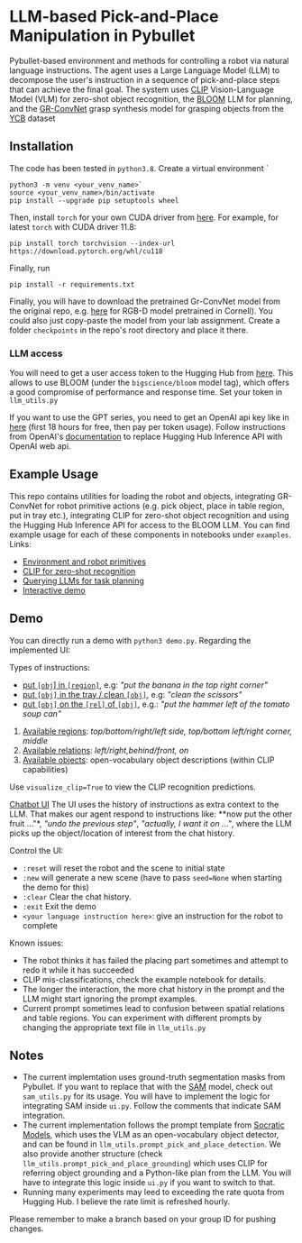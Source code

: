 # LLM-based Pick-and-Place Manipulation in Pybullet
Pybullet-based environment and methods for controlling a robot via natural language instructions. The agent uses a Large Language Model (LLM) to decompose the user's instruction in a sequence of pick-and-place steps that can achieve the final goal. The system uses [CLIP](https://openai.com/research/clip) Vision-Language Model (VLM) for zero-shot object recognition, the [BLOOM](https://bigscience.huggingface.co/blog/bloom) LLM for planning, and the [GR-ConvNet](https://github.com/skumra/robotic-grasping) grasp synthesis model for grasping objects from the [YCB](https://www.ycbbenchmarks.com/) dataset

## Installation
The code has been tested in `python3.8`. Create a virtual environment `
```
python3 -m venv <your_venv_name>`
source <your_venv_name>/bin/activate
pip install --upgrade pip setuptools wheel
```

Then, install `torch` for your own CUDA driver from [here](). For example, for latest `torch` with CUDA driver 11.8:
```
pip install torch torchvision --index-url https://download.pytorch.org/whl/cu118
```

Finally, run
```
pip install -r requirements.txt
```
Finally, you will have to download the pretrained Gr-ConvNet model from the original repo, e.g. [here](cornell-randsplit-rgbd-grconvnet3-drop1-ch32) for RGB-D model pretrained in Cornell). You could also just copy-paste the model from your lab assignment. Create a folder `checkpoints` in the repo's root directory and place it there.

### LLM access
You will need to get a user access token to the Hugging Hub from [here](https://huggingface.co/docs/hub/security-tokens). This allows to use BLOOM (under the `bigscience/bloom` model tag), which offers a good compromise of performance and response time. Set your token in `llm_utils.py`

If you want to use the GPT series, you need to get an OpenAI api key like in [here](https://www.maisieai.com/help/how-to-get-an-openai-api-key-for-chatgpt) (first 18 hours for free, then pay per token usage). Follow instructions from OpenAI's [documentation](https://platform.openai.com/docs/quickstart?context=python) to replace Hugging Hub Inference API with OpenAI web api. 

## Example Usage
This repo contains utilities for loading the robot and objects, integrating GR-ConvNet for robot primitive actions (e.g. pick object, place in table region, put in tray etc.), integrating CLIP for zero-shot object recognition and using the Hugging Hub Inference API for access to the BLOOM LLM. You can find example usage for each of these components in notebooks under `examples`. 
Links:
* [Environment and robot primitives](https://github.com/gtziafas/cognitive_robotics_LLM_based_manipulation/blob/main/examples/example_robot_primitives.ipynb)
* [CLIP for zero-shot recognition](https://github.com/gtziafas/cognitive_robotics_LLM_based_manipulation/blob/main/examples/example_clip_recognition.ipynb)
* [Querying LLMs for task planning](https://github.com/gtziafas/cognitive_robotics_LLM_based_manipulation/blob/main/examples/example_LLM_queries.ipynb)
* [Interactive demo](https://github.com/gtziafas/cognitive_robotics_LLM_based_manipulation/blob/main/examples/example_interactive_demo.ipynb)

## Demo
You can directly run a demo with `python3 demo.py`. Regarding the implemented UI:

Types of instructions:
* <ins>put `[obj`] in `[region]`</ins>, e.g: *"put the banana in the top right corner"*
* <ins>put `[obj]` in the tray / clean `[obj]`</ins>, e.g: *"clean the scissors"*
* <ins>put `[obj]` on the `[rel]` of `[obj]`</ins>, e.g.: *"put the hammer left of the tomato soup can"*

1. <ins>Available regions</ins>: *top/bottom/right/left side, top/bottom left/right corner, middle*
2. <ins>Available relations</ins>: *left/right,behind/front, on*
3. <ins>Available objects</ins>: open-vocabulary object descriptions (within CLIP capabilities)

Use `visualize_clip=True` to view the CLIP recognition predictions.

<ins>Chatbot UI</ins> The UI uses the history of instructions as extra context to the LLM. That makes our agent respond to instructions like: **now put the other fruit ..."*, *"undo the previous step"*, *"actually, I want it on ..."*, where the LLM picks up the object/location of interest from the chat history. 

Control the UI:
* `:reset` will reset the robot and the scene to initial state
* `:new` will generate a new scene (have to pass `seed=None` when starting the demo for this)
* `:clear` Clear the chat history.
* `:exit` Exit the demo
* `<your language instruction here>`: give an instruction for the robot to complete

Known issues:
* The robot thinks it has failed the placing part sometimes and attempt to redo it while it has succeeded
* CLIP mis-classifications, check the example notebook for details.
* The longer the interaction, the more chat history in the prompt and the LLM might start ignoring the prompt examples.
* Current prompt sometimes lead to confusion between spatial relations and table regions. You can experiment with different prompts by changing the appropriate text file in `llm_utils.py`

## Notes
* The current implemtation uses ground-truth segmentation masks from Pybullet. If you want to replace that with the [SAM](https://github.com/facebookresearch/segment-anything) model, check out `sam_utils.py` for its usage. You will have to implement the logic for integrating SAM inside `ui.py`. Follow the comments that indicate SAM integration.
* The current implementation follows the prompt template from [Socratic Models](), which uses the VLM as an open-vocabulary object detector, and can be found in `llm_utils.prompt_pick_and_place_detection`. We also provide another structure (check `llm_utils.prompt_pick_and_place_grounding`) which uses CLIP for referring object grounding and a Python-like plan from the LLM. You will have to integrate this logic inside `ui.py` if you want to switch to that.
* Running many experiments may leed to exceeding the rate quota from Hugging Hub. I believe the rate limit is refreshed hourly.

Please remember to make a branch based on your group ID for pushing changes.
